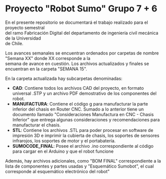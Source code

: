 # Proyecto "Robot Sumo" Grupo 7 + 6



En el presente repositorio se documentará el trabajo realizado para el proyecto semestral  
del ramo Fabricación Digital del departamento de ingeniería civil mecánica de la Universidad  
de Chile. 

Los avances semanales se encuentran ordenados por carpetas de nombre "Semana XX" donde XX corresponde a la  
semana de avance en cuestión. Los archivos actualizados y finales se encuentran en la carpeta "SEMANA 15". 

En la carpeta actualizada hay subcarpetas denominadas:
* **CAD**: Contiene todos los archivos CAD del proyecto, en formato universal .STP y un archivo PDF demostrativo de los componentes
  del robot.
* **MANUFACTURA**: Contiene el código g para manufacturar la parte inferior del chasis en Router CNC. Sumado a lo anterior tiene un
  documento llamado "Consideraciones Manufactura en CNC - Chasis Inferior" que entrega algunas consideraciones y recomendaciones
  para manufacturar el chasis.
* **STL**: Contiene los archivos .STL para poder procesar en software de impresión 3D e imprimir la cubierta de chasis, los soportes
  de sensores infrarojos, los soportes de motor y el portabatería.
* **SUMOCODE_FINAL**: Posee el archivo .ino correspondiente al código para cargar en el Arduino y que el robot funcione


Además, hay archivos adicionales, como "BOM FINAL" correspondiente a la lista de componentes y partes usadas y "Esquemático Sumobot",
el cual corresponde al esquemático electrónico del robot"



